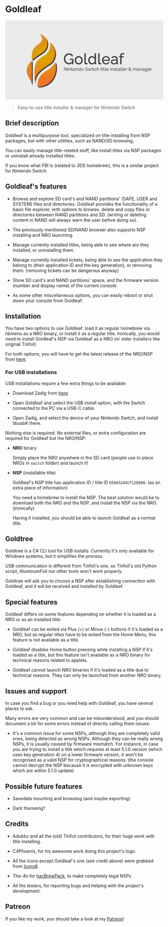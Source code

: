 # Goldleaf

![Logo](Logo.png)

> Easy-to-use title installer & manager for Nintendo Switch

## Brief description

Goldleaf is a multipurpose tool, specialized on title installing from NSP packages, but with other utilities, such as NAND/SD browsing, 

You can easily manage title-related stuff, like install titles via NSP packages or uninstall already installed titles.

If you know what FBI is (related to 3DS homebrew), this is a similar project for Nintendo Switch.

## Goldleaf's features

- Browse and explore SD card's and NAND partitions' (SAFE, USER and SYSTEM) files and directories. Goldleaf provides the functionality of a basic file explorer, with options to browse, delete and copy files or directories between NAND partitions and SD. (writing or deleting content in NAND will always warn the user before doing so).

- The previously mentioned SD/NAND browser also supports NSP installing and NRO launching.

- Manage currently installed titles, being able to see where are they installed, or uninstalling them.

- Manage currently installed tickets, being able to see the application they belong to (their application ID and the key generation), or removing them. (removing tickets can be dangerous anyway)

- Show SD card's and NAND partitions' space, and the firmware version (number and display name) of the current console.

- As some other miscellaneous options, you can easily reboot or shut down your console from Goldleaf.

## Installation

You have two options to use Goldleaf: load it as regular homebrew via hbmenu as a NRO binary, or install it as a regular title. Ironically, you would need to install Goldleaf's NSP via Goldleaf as a NRO (or older installers like original Tinfoil)

For both options, you will have to get the latest release of the NRO/NSP from [here](https://github.com/XorTroll/Goldleaf/releases).

### For USB installations

USB installations require a few extra things to be available:

- Download Zadig from [here](https://zadig.akeo.ie/)

- Open Goldleaf and select the USB install option, with the Switch connected to the PC via a USB-C cable.

- Open Zadig, and select the device of your Nintendo Switch, and install libusbK there.

Nothing else is required. No external files, or extra configuration are required for Goldleaf but the NRO/NSP.

- **NRO** binary

  Simply place the NRO anywhere in the SD card (people use to place NROs in `switch` folder) and launch it!

- **NSP** (installable title)

  Goldleaf's NSP title has application ID / title ID `050032A5CF12E000`. (as an extra piece of information)

  You need a homebrew to install the NSP. The best solution would be to download both the NRO and the NSP, and install the NSP via the NRO. (ironically)

  Having it installed, you should be able to launch Goldleaf as a normal title.

## Goldtree

Goldtree is a C# CLI tool for USB installs. Currently it's only available for Windows systems, but it simplifies the process.

USB communication is different from Tinfoil's one, so Tinfoil's old Python script, AluminumFoil nor other tools won't work properly.

Goldtree will ask you to choose a NSP after establishing connection with Goldleaf, and it will be received and installed by Goldleaf.

## Special features

Goldleaf differs on some features depending on whether it is loaded as a NRO or as an installed title:

- Goldleaf can be exited via Plus (+) or Minus (-) buttons if it's loaded as a NRO, but as regular titles have to be exited from the Home Menu, this feature is not available as a title.

- Goldleaf disables Home button pressing while installing a NSP if it's loaded as a title, but this feature isn't available as a NRO binary for technical reasons related to applets.

- Goldleaf cannot launch NRO binaries if it's loaded as a title due to technical reasons. They can only be launched from another NRO binary.

## Issues and support

In case you find a bug or you need help with Goldleaf, you have several places to ask.

Many errors are very common and can be misunderstood, and you should document a bit for some errors instead of directly calling them issues:

- It's a common issue for some NSPs, although they are completely valid ones, being detected as wrong NSPs. Although they can be really wrong NSPs, it is usually caused by firmware mismatch. For instance, in case you are trying to install a title which requires at least 5.1.0 version (which uses key generation 4) on a lower firmware version, it won't be recognised as a valid NSP for cryptographical reasons. (the console cannot decrypt the NSP because it is encrypted with unknown keys which are within 5.1.0 update)

## Possible future features

- Savedata mounting and browsing (and maybe exporting)

- Dark themeing?

## Credits

- Adubbz and all the (old) Tinfoil contributors, for their huge work with title installing.

- C4Phoenix, for his awesome work doing this project's logo.

- All the icons except Goldleaf's one (see credit above) were grabbed from [Icons8](https://icons8.com).

- The-4n for [hacBrewPack](https://github.com/The-4n/hacBrewPack), to make completely legal NSPs

- All the testers, for reporting bugs and helping with the project's development.

## Patreon

If you like my work, you should take a look at my [Patreon](https://patreon.com/xortroll)!